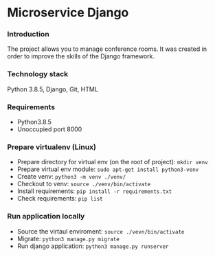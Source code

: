 # Microservice Django #

### Introduction ###

The project allows you to manage conference rooms. 
It was created in order to improve the skills of the Django framework.

### Technology stack ###
Python 3.8.5, Django, Git, HTML

### Requirements ###
* Python3.8.5
* Unoccupied port 8000

### Prepare virtualenv (Linux) ###

* Prepare directory for virtual env (on the root of project):
	`mkdir venv`
* Prepare virtual env module:
	`sudo apt-get install python3-venv`
* Create venv:
	`python3 -m venv ./venv/`
* Checkout to venv:
	`source ./venv/bin/activate`
* Install requirements:
	`pip install -r requirements.txt`
* Check requirements:
	`pip list`

### Run application locally ###

* Source the virtaul enviroment:
	`source ./vevn/bin/activate`
* Migrate:
	`python3 manage.py migrate`
* Run django application:
	`python3 manage.py runserver`